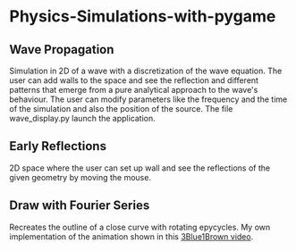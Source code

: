 # Physics-Simulations-with-pygame

## Wave Propagation

Simulation in 2D of a wave with a discretization of the wave equation. The user can add walls to the space and see the reflection and different patterns that emerge from a pure analytical approach to the wave's behaviour. The user can modify parameters like the frequency and the time of the simulation and also the position of the source. The file wave_display.py launch the application. 

## Early Reflections

2D space where the user can set up wall and see the reflections of the given geometry by moving the mouse.

## Draw with Fourier Series

Recreates the outline of a close curve with rotating epycycles. My own implementation of the animation shown in this [3Blue1Brown video](https://www.youtube.com/watch?v=r6sGWTCMz2k).
